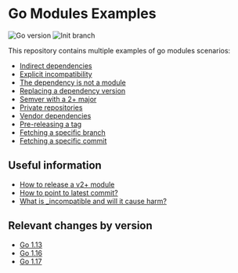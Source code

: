 # Go Modules Examples
<img alt="Go version" src="https://img.shields.io/badge/go-1.17-blue">
<img alt="Init branch" src="https://img.shields.io/badge/branch-mod%20init%20only-red">

This repository contains multiple examples of go modules scenarios:

- [Indirect dependencies](indirect/)
- [Explicit incompatibility](explicitly-incompatible/)
- [The dependency is not a module](no-mod/)
- [Replacing a dependency version](replacing/)
- [Semver with a 2+ major](suffix/)
- [Private repositories](private/)
- [Vendor dependencies](vendor/)
- [Pre-releasing a tag](pre-release/)
- [Fetching a specific branch](branch/)
- [Fetching a specific commit](commit/)

## Useful information

- [How to release a v2+ module](https://github.com/golang/go/wiki/Modules#releasing-modules-v2-or-higher)
- [How to point to latest commit?](https://stackoverflow.com/questions/53682247/how-to-point-go-module-dependency-in-go-mod-to-a-latest-commit-in-a-repo/53682399)
- [What is _incompatible and will it cause harm?](https://stackoverflow.com/questions/57355929/what-does-incompatible-in-go-mod-mean-will-it-cause-harm)

## Relevant changes by version

- [Go 1.13](https://golang.org/doc/go1.13#modules)
- [Go 1.16](https://golang.org/doc/go1.16#go-command)
- [Go 1.17](https://golang.org/doc/go1.17#go-command)
